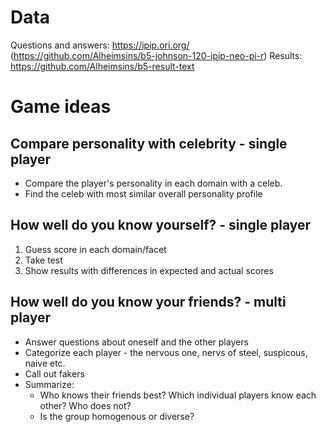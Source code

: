 # Data

Questions and answers: https://ipip.ori.org/ (https://github.com/Alheimsins/b5-johnson-120-ipip-neo-pi-r)
Results: https://github.com/Alheimsins/b5-result-text

# Game ideas

## Compare personality with celebrity - single player

- Compare the player's personality in each domain with a celeb.
- Find the celeb with most similar overall personality profile

## How well do you know yourself? - single player

1. Guess score in each domain/facet
2. Take test
3. Show results with differences in expected and actual scores

## How well do you know your friends? - multi player

- Answer questions about oneself and the other players
- Categorize each player - the nervous one, nervs of steel, suspicous, naive etc.
- Call out fakers
- Summarize:
  - Who knows their friends best? Which individual players know each other? Who does not?
  - Is the group homogenous or diverse?
